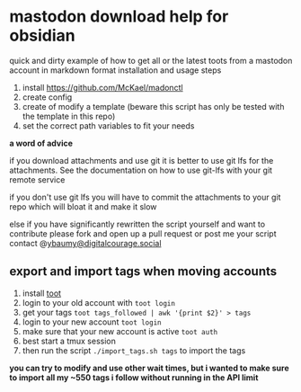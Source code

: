 # mastodon download help for obsidian

quick and dirty example of how to get all or the latest toots from a mastodon account in markdown format
installation and usage steps
1. install https://github.com/McKael/madonctl
2. create config
3. create of modify a template (beware this script has only be tested with the template in this repo)
4. set the correct path variables to fit your needs

**a word of advice**

if you download attachments and use git it is better to use git lfs for the attachments. See the documentation on how to use git-lfs with your git remote service

if you don't use git lfs you will have to commit the attachments to your git repo which will bloat it and make it slow

else if you have significantly rewritten the script yourself and want to contribute please fork and open up a pull request or post me your script
contact @ybaumy@digitalcourage.social


## export and import tags when moving accounts
1. install [toot](https://github.com/ihabunek/toot)
2. login to your old account with ```toot login```
3. get your tags ```toot tags_followed | awk '{print $2}' > tags```
4. login to your new account ```toot login```
5. make sure that your new account is active ```toot auth```
6. best start a tmux session
7. then run the script ```./import_tags.sh tags``` to import the tags

**you can try to modify and use other wait times, but i wanted to make sure to import all my ~550 tags i follow without running in the API limit**
